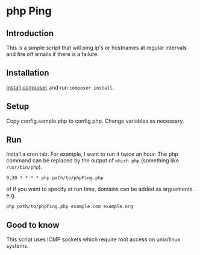 # php Ping 

## Introduction

This is a simple script that will ping ip's or hostnames at regular intervals and fire off emails if there is a failure.

## Installation

[Install composer](https://getcomposer.org/doc/00-intro.md) and run `composer install`.

## Setup

Copy config.sample.php to config.php. Change variables as necessary.

## Run

Install a cron tab. For example, I want to run it twice an hour. The php command can be replaced by the output of `which php` (something like `/usr/bin/php`).

```
0,30 * * * * php path/to/phpPing.php
```

of if you want to specify at run time, domains can be added as arguements. e.g.

```
php path/to/phpPing.php example.com example.org
```

## Good to know 

This script uses ICMP sockets which require root access on unix/linux systems.
